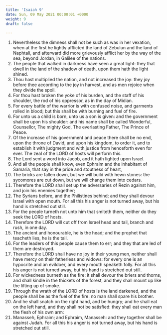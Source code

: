 ```yaml
---
title: 'Isaiah 9'
date: Sun, 09 May 2021 00:00:01 +0000
weight: 9
draft: false
  
---
```


1. Nevertheless the dimness shall not be such as was in her vexation, when at the first he lightly afflicted the land of Zebulun and the land of Naphtali, and afterward did more grievously afflict her by the way of the sea, beyond Jordan, in Galilee of the nations.
2. The people that walked in darkness have seen a great light: they that dwell in the land of the shadow of death, upon them hath the light shined.
3. Thou hast multiplied the nation, and not increased the joy: they joy before thee according to the joy in harvest, and as men rejoice when they divide the spoil.
4. For thou hast broken the yoke of his burden, and the staff of his shoulder, the rod of his oppressor, as in the day of Midian.
5. For every battle of the warrior is with confused noise, and garments rolled in blood; but this shall be with burning and fuel of fire.
6. For unto us a child is born, unto us a son is given: and the government shall be upon his shoulder: and his name shall be called Wonderful, Counsellor, The mighty God, The everlasting Father, The Prince of Peace.
7. Of the increase of his government and peace there shall be no end, upon the throne of David, and upon his kingdom, to order it, and to establish it with judgment and with justice from henceforth even for ever. The zeal of the LORD of hosts will perform this.
8. The Lord sent a word into Jacob, and it hath lighted upon Israel.
9. And all the people shall know, even Ephraim and the inhabitant of Samaria, that say in the pride and stoutness of heart,
10. The bricks are fallen down, but we will build with hewn stones: the sycomores are cut down, but we will change them into cedars.
11. Therefore the LORD shall set up the adversaries of Rezin against him, and join his enemies together;
12. The Syrians before, and the Philistines behind; and they shall devour Israel with open mouth. For all this his anger is not turned away, but his hand is stretched out still.
13. For the people turneth not unto him that smiteth them, neither do they seek the LORD of hosts.
14. Therefore the LORD will cut off from Israel head and tail, branch and rush, in one day.
15. The ancient and honourable, he is the head; and the prophet that teacheth lies, he is the tail.
16. For the leaders of this people cause them to err; and they that are led of them are destroyed.
17. Therefore the LORD shall have no joy in their young men, neither shall have mercy on their fatherless and widows: for every one is an hypocrite and an evildoer, and every mouth speaketh folly. For all this his anger is not turned away, but his hand is stretched out still.
18. For wickedness burneth as the fire: it shall devour the briers and thorns, and shall kindle in the thickets of the forest, and they shall mount up like the lifting up of smoke.
19. Through the wrath of the LORD of hosts is the land darkened, and the people shall be as the fuel of the fire: no man shall spare his brother.
20. And he shall snatch on the right hand, and be hungry; and he shall eat on the left hand, and they shall not be satisfied: they shall eat every man the flesh of his own arm:
21. Manasseh, Ephraim; and Ephraim, Manasseh: and they together shall be against Judah. For all this his anger is not turned away, but his hand is stretched out still.
